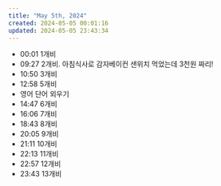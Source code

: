 ```yaml
---
title: "May 5th, 2024"
created: 2024-05-05 00:01:16
updated: 2024-05-05 23:43:34
---
```

  * 00:01 1개비
  * 09:27 2개비. 아침식사로 감자베이컨 샌위치 먹었는데 3천원 짜리!
  * 10:50 3개비
  * 12:58 5개비
  *  영어 단어 외우기
  * 14:47 6개비
  * 16:06 7개비
  * 18:43 8개비
  * 20:05 9개비
  * 21:11 10개비
  * 22:13 11개비
  * 22:57 12개비
  * 23:43 13개비
